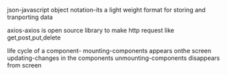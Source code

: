 json-javascript object notation-its a light weight format for storing and tranporting data

axios-axios is open source library to make http request like get,post,put,delete

life cycle of a component-
mounting-components appears onthe screen
updating-changes in the components
unmounting-components disappears from screen